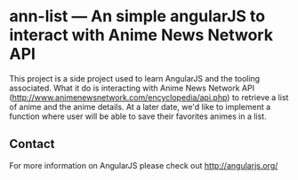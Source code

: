 # ann-list — An simple angularJS to interact with Anime News Network API

This project is a side project used to learn AngularJS and the tooling associated.
What it do is interacting with Anime News Network API (http://www.animenewsnetwork.com/encyclopedia/api.php) to retrieve a list of anime and the anime details.
At a later date, we'd like to implement a function where user will be able to save their favorites animes in a list.


## Contact

For more information on AngularJS please check out http://angularjs.org/

[git]: http://git-scm.com/
[bower]: http://bower.io
[npm]: https://www.npmjs.org/
[node]: http://nodejs.org
[protractor]: https://github.com/angular/protractor
[jasmine]: http://jasmine.github.io
[karma]: http://karma-runner.github.io
[travis]: https://travis-ci.org/
[http-server]: https://github.com/nodeapps/http-server
